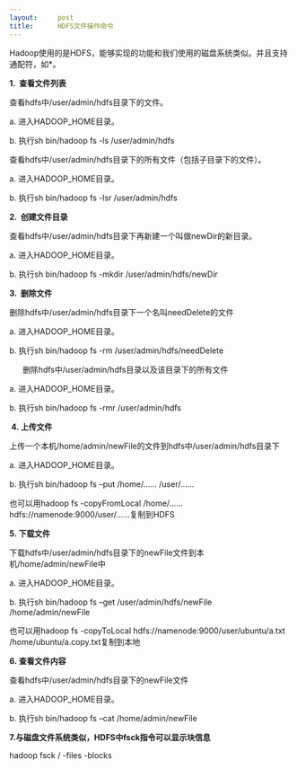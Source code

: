 ```yaml
---
layout:     post
title:      HDFS文件操作命令
---
```

<div id="article_content" class="article_content clearfix csdn-tracking-statistics" data-pid="blog" data-mod="popu_307" data-dsm="post">
								            <link rel="stylesheet" href="https://csdnimg.cn/release/phoenix/template/css/ck_htmledit_views-f76675cdea.css">
						<div class="htmledit_views" id="content_views">
                
<p>Hadoop使用的是HDFS，能够实现的功能和我们使用的磁盘系统类似。并且支持通配符，如*。</p>
<p><strong>1.  查看文件列表</strong></p>
<p>查看hdfs中/user/admin/hdfs目录下的文件。</p>
<p>a. 进入HADOOP_HOME目录。</p>
<p>b. 执行sh bin/hadoop fs -ls /user/admin/hdfs</p>
<p>查看hdfs中/user/admin/hdfs目录下的所有文件（包括子目录下的文件）。</p>
<p>a. 进入HADOOP_HOME目录。</p>
<p>b. 执行sh bin/hadoop fs -lsr /user/admin/hdfs</p>
<p><strong>2.  创建文件目录</strong></p>
<p>查看hdfs中/user/admin/hdfs目录下再新建一个叫做newDir的新目录。</p>
<p>a. 进入HADOOP_HOME目录。</p>
<p>b. 执行sh bin/hadoop fs -mkdir /user/admin/hdfs/newDir</p>
<p><strong>3.  删除文件</strong></p>
<p>删除hdfs中/user/admin/hdfs目录下一个名叫needDelete的文件</p>
<p>a. 进入HADOOP_HOME目录。</p>
<p>b. 执行sh bin/hadoop fs -rm /user/admin/hdfs/needDelete</p>
<p>      删除hdfs中/user/admin/hdfs目录以及该目录下的所有文件</p>
<p>a. 进入HADOOP_HOME目录。</p>
<p>b. 执行sh bin/hadoop fs -rmr /user/admin/hdfs</p>
<p><strong> 4. 上传文件</strong></p>
<p>上传一个本机/home/admin/newFile的文件到hdfs中/user/admin/hdfs目录下</p>
<p>a. 进入HADOOP_HOME目录。</p>
<p>b. 执行sh bin/hadoop fs –put /home/…… /user/……</p>
<p>也可以用hadoop fs -copyFromLocal /home/…… hdfs://namenode:9000/user/……复制到HDFS<br></p>
<p><strong>5. 下载文件</strong></p>
<p>下载hdfs中/user/admin/hdfs目录下的newFile文件到本机/home/admin/newFile中</p>
<p>a. 进入HADOOP_HOME目录。</p>
<p>b. 执行sh bin/hadoop fs –get /user/admin/hdfs/newFile /home/admin/newFile</p>
<p>也可以用hadoop fs -copyToLocal hdfs://namenode:9000/user/ubuntu/a.txt /home/ubuntu/a.copy.txt复制到本地<br></p>
<p><strong>6. 查看文件内容</strong></p>
<p>查看hdfs中/user/admin/hdfs目录下的newFile文件</p>
<p>a. 进入HADOOP_HOME目录。</p>
<p>b. 执行sh bin/hadoop fs –cat /home/admin/newFile</p>
<p><strong>7.与磁盘文件系统类似，HDFS中fsck指令可以显示块信息</strong></p>
<p>hadoop fsck / -files -blocks<br></p>
            </div>
                </div>